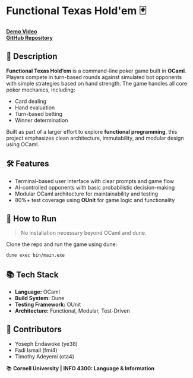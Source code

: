 # Functional Texas Hold'em 🃏

**[Demo Video](https://youtu.be/eXyJjmDT0Pk)**  
**[GitHub Repository](https://github.com/fadiismail27/3110-final-project)**

## 🎯 Description

**Functional Texas Hold’em** is a command-line poker game built in **OCaml**. Players compete in turn-based rounds against simulated bot opponents with simple strategies based on hand strength. The game handles all core poker mechanics, including:

- Card dealing  
- Hand evaluation  
- Turn-based betting  
- Winner determination  

Built as part of a larger effort to explore **functional programming**, this project emphasizes clean architecture, immutability, and modular design using OCaml.

## 🛠 Features

- Terminal-based user interface with clear prompts and game flow  
- AI-controlled opponents with basic probabilistic decision-making  
- Modular OCaml architecture for maintainability and testing  
- 80%+ test coverage using **OUnit** for game logic and functionality

## 🚀 How to Run

> No installation necessary beyond OCaml and dune.

Clone the repo and run the game using dune:

```bash
dune exec bin/main.exe
```

## 📚 Tech Stack
- **Language:** OCaml
- **Build System:** Dune
- **Testing Framework:** OUnit
- **Architecture:** Functional, Modular, Test-Driven

## 🤝 Contributors
- Yoseph Endawoke (ye38)
- Fadi Ismail (fmi4)
- Timothy Adeyemi (ota4)

📚 **Cornell University | INFO 4300: Language & Information**



